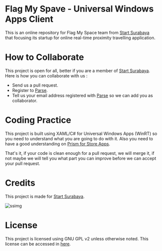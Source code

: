 # Flag My Spave - Universal Windows Apps Client

This is an online repository for Flag My Space team from [Start Surabaya][ss] that focusing its startup for online real-time proximity travelling application.

# How to Collaborate

This project is open for all, better if you are a member of [Start Surabaya][ss]. Here is how you can collaborate with us : 
- Send us a pull request. 
- Register to [Parse][parse].
- Tell us your email address registered with [Parse][parse] so we can add you as collaborator.

# Coding Practice

This project is built using XAML/C# for Universal Windows Apps (WinRT) so you need to understand what you are going to do with it. Also you need to have a good understanding on [Prism for Store Apps][pwrt]. 

That's it, if your code is clean enough for a pull request, we will merge it, if not maybe we will tell you what part you can improve before we can accept your pull request.

# Credits

This project is made for [Start Surabaya][ss].

![ssimg][ssimg]

# License

This project is licensed using GNU GPL v2 unless otherwise noted. This license can be accessed in [here][gpl].

[ss]: http://startsurabaya.com
[ssimg]: http://startsurabaya.com/img/general/logo-start-sby.png
[gpl]: https://github.com/FlagMySpace/UniversalWindowsAppsClient/blob/master/LICENSE
[parse]:https://www.parse.com/
[pwrt]:https://prismwindowsruntime.codeplex.com/

